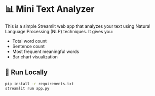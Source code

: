 # 📊 Mini Text Analyzer

This is a simple Streamlit web app that analyzes your text using Natural Language Processing (NLP) techniques. It gives you:

- Total word count
- Sentence count
- Most frequent meaningful words
- Bar chart visualization

## 🚀 Run Locally

```bash
pip install -r requirements.txt
streamlit run app.py
